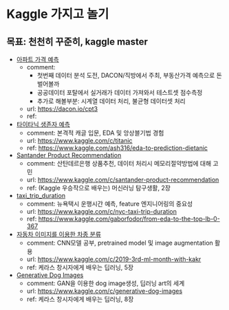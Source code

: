 # Kaggle 가지고 놀기

## 목표: 천천히 꾸준히, kaggle master

- [아파트 가격 예측](1_apartment_price_dacon/)
    - comment: 
        - 첫번째 데이터 분석 도전, DACON/직방에서 주최, 부동산가격 예측으로 돈벌어볼까
        - 공공데이터 포탈에서 실거래가 데이터 가져와서 테스트셋 점수측정
        - 추가로 해볼부분: 시계열 데이터 처리, 불균형 데이터셋 처리 
    - url: https://dacon.io/cpt3
    - ref: 
- [타이타닉 생존자 예측](2_titanic/)
    - comment: 본격적 캐글 입문, EDA 및 앙상블기법 경험
    - url: https://www.kaggle.com/c/titanic
    - ref: https://www.kaggle.com/ash316/eda-to-prediction-dietanic   
- [Santander Product Recommendation ](3_santander/)
    - comment: 산탄데르은행 상품추천, 데이터 처리시 메모리절약방법에 대해 고민
    - url: https://www.kaggle.com/c/santander-product-recommendation
    - ref: (Kaggle 우승작으로 배우는) 머신러닝 탐구생활, 2장 
- [taxi_trip_duration](4_taxi_trip_duration/)
    - comment: 뉴욕택시 운행시간 예측, feature 엔지니어링의 중요성
    - url: https://www.kaggle.com/c/nyc-taxi-trip-duration
    - ref: https://www.kaggle.com/gaborfodor/from-eda-to-the-top-lb-0-367
- [자동차 이미지를 이용한 차종 분류](5_cnn_car_image/)
    - comment: CNN모델 공부, pretrained model 및 image augmentation 활용
    - url: https://www.kaggle.com/c/2019-3rd-ml-month-with-kakr
    - ref: 케라스 창시자에게 배우는 딥러닝, 5장
- [Generative Dog Images](6_gan_dog_image/)
    - comment: GAN을 이용한 dog image생성, 딥러닝 art의 세계
    - url: https://www.kaggle.com/c/generative-dog-images
    - ref: 케라스 창시자에게 배우는 딥러닝, 8장

